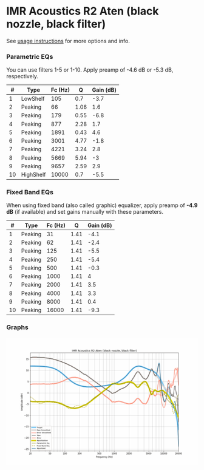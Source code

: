 # IMR Acoustics R2 Aten (black nozzle, black filter)
See [usage instructions](https://github.com/jaakkopasanen/AutoEq#usage) for more options and info.

### Parametric EQs
You can use filters 1-5 or 1-10. Apply preamp of -4.6 dB or -5.3 dB, respectively.

|   # | Type      |   Fc (Hz) |    Q |   Gain (dB) |
|-----|-----------|-----------|------|-------------|
|   1 | LowShelf  |       105 | 0.7  |        -3.7 |
|   2 | Peaking   |        66 | 1.06 |         1.6 |
|   3 | Peaking   |       179 | 0.55 |        -6.8 |
|   4 | Peaking   |       877 | 2.28 |         1.7 |
|   5 | Peaking   |      1891 | 0.43 |         4.6 |
|   6 | Peaking   |      3001 | 4.77 |        -1.8 |
|   7 | Peaking   |      4221 | 3.24 |         2.8 |
|   8 | Peaking   |      5669 | 5.94 |        -3   |
|   9 | Peaking   |      9657 | 2.59 |         2.9 |
|  10 | HighShelf |     10000 | 0.7  |        -5.5 |

### Fixed Band EQs
When using fixed band (also called graphic) equalizer, apply preamp of **-4.9 dB** (if available) and set gains manually with these parameters.

|   # | Type    |   Fc (Hz) |    Q |   Gain (dB) |
|-----|---------|-----------|------|-------------|
|   1 | Peaking |        31 | 1.41 |        -4.1 |
|   2 | Peaking |        62 | 1.41 |        -2.4 |
|   3 | Peaking |       125 | 1.41 |        -5.5 |
|   4 | Peaking |       250 | 1.41 |        -5.4 |
|   5 | Peaking |       500 | 1.41 |        -0.3 |
|   6 | Peaking |      1000 | 1.41 |         4   |
|   7 | Peaking |      2000 | 1.41 |         3.5 |
|   8 | Peaking |      4000 | 1.41 |         3.3 |
|   9 | Peaking |      8000 | 1.41 |         0.4 |
|  10 | Peaking |     16000 | 1.41 |        -9.3 |

### Graphs
![](./IMR%20Acoustics%20R2%20Aten%20(black%20nozzle,%20black%20filter).png)
